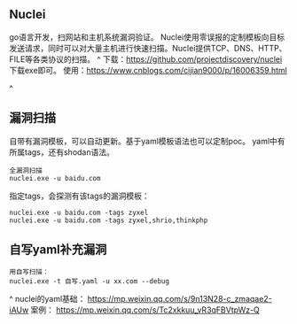 ## **Nuclei**
go语言开发，扫网站和主机系统漏洞验证。
Nuclei使用零误报的定制模板向目标发送请求，同时可以对大量主机进行快速扫描。Nuclei提供TCP、DNS、HTTP、FILE等各类协议的扫描。
^
下载：<https://github.com/projectdiscovery/nuclei>
下载exe即可。
使用：<https://www.cnblogs.com/cijian9000/p/16006359.html>

^
## **漏洞扫描**
自带有漏洞模板，可以自动更新。基于yaml模板语法也可以定制poc。
yaml中有所属tags，还有shodan语法。
```
全漏洞扫描
nuclei.exe -u baidu.com
```
指定tags，会探测有该tags的漏洞模板：
```
nuclei.exe -u baidu.com -tags zyxel
nuclei.exe -u baidu.com -tags zyxel,shrio,thinkphp
```

## **自写yaml补充漏洞**
```
用自写扫描：
nuclei.exe -t 自写.yaml -u xx.com --debug
```

^
nuclei的yaml基础：
<https://mp.weixin.qq.com/s/9n13N28-c_zmaqae2-iAUw>
案例：
<https://mp.weixin.qq.com/s/Tc2xkkuu_vR3qFBVtpWz-Q>